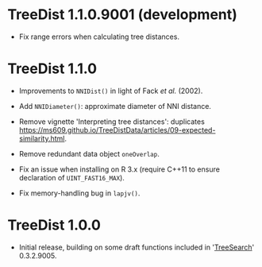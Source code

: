 # TreeDist 1.1.0.9001 (development)

- Fix range errors when calculating tree distances.

# TreeDist 1.1.0

- Improvements to `NNIDist()` in light of Fack _et al._ (2002).

- Add `NNIDiameter()`: approximate diameter of NNI distance.
 
- Remove vignette 'Interpreting tree distances': duplicates
  https://ms609.github.io/TreeDistData/articles/09-expected-similarity.html.
  
- Remove redundant data object `oneOverlap`.

- Fix an issue when installing on R 3.x (require C++11 to ensure declaration 
  of `UINT_FAST16_MAX`).
  
- Fix memory-handling bug in `lapjv()`.

# TreeDist 1.0.0

- Initial release, building on some draft functions included in 
  '[TreeSearch](https://ms609.github.io/TreeSearch)' 0.3.2.9005.
